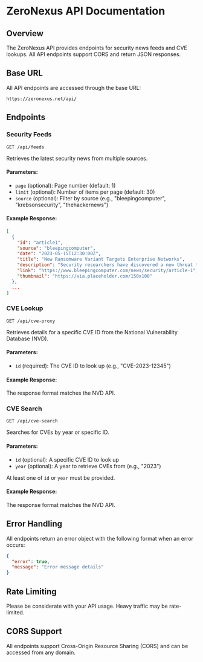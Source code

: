 # ZeroNexus API Documentation

## Overview

The ZeroNexus API provides endpoints for security news feeds and CVE lookups. All API endpoints support CORS and return JSON responses.

## Base URL

All API endpoints are accessed through the base URL:

```
https://zeronexus.net/api/
```

## Endpoints

### Security Feeds

```
GET /api/feeds
```

Retrieves the latest security news from multiple sources.

#### Parameters:

- `page` (optional): Page number (default: 1)
- `limit` (optional): Number of items per page (default: 30)
- `source` (optional): Filter by source (e.g., "bleepingcomputer", "krebsonsecurity", "thehackernews")

#### Example Response:

```json
[
  {
    "id": "article1",
    "source": "bleepingcomputer",
    "date": "2023-05-15T12:30:00Z",
    "title": "New Ransomware Variant Targets Enterprise Networks",
    "description": "Security researchers have discovered a new threat targeting enterprise networks...",
    "link": "https://www.bleepingcomputer.com/news/security/article-1",
    "thumbnail": "https://via.placeholder.com/150x100"
  },
  ...
]
```

### CVE Lookup

```
GET /api/cve-proxy
```

Retrieves details for a specific CVE ID from the National Vulnerability Database (NVD).

#### Parameters:

- `id` (required): The CVE ID to look up (e.g., "CVE-2023-12345")

#### Example Response:

The response format matches the NVD API.

### CVE Search

```
GET /api/cve-search
```

Searches for CVEs by year or specific ID.

#### Parameters:

- `id` (optional): A specific CVE ID to look up
- `year` (optional): A year to retrieve CVEs from (e.g., "2023")

At least one of `id` or `year` must be provided.

#### Example Response:

The response format matches the NVD API.

## Error Handling

All endpoints return an error object with the following format when an error occurs:

```json
{
  "error": true,
  "message": "Error message details"
}
```

## Rate Limiting

Please be considerate with your API usage. Heavy traffic may be rate-limited.

## CORS Support

All endpoints support Cross-Origin Resource Sharing (CORS) and can be accessed from any domain.